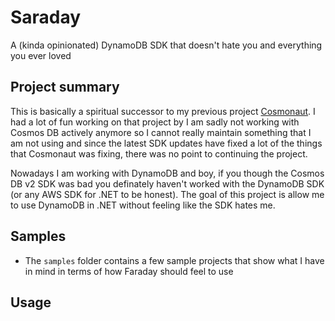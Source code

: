 # Saraday
A (kinda opinionated) DynamoDB SDK that doesn't hate you and everything you ever loved

## Project summary

This is basically a spiritual successor to my previous project [Cosmonaut](https://github.com/Elfocrash/Cosmonaut). I had a lot of fun working on that project by I am sadly not working with Cosmos DB actively anymore so I cannot really maintain something that I am not using and since the latest SDK updates have fixed a lot of the things that Cosmonaut was fixing, there was no point to continuing the project.

Nowadays I am working with DynamoDB and boy, if you though the Cosmos DB v2 SDK was bad you definately haven't worked with the DynamoDB SDK (or any AWS SDK for .NET to be honest).
The goal of this project is allow me to use DynamoDB in .NET without feeling like the SDK hates me.

## Samples
* The `samples` folder contains a few sample projects that show what I have in mind in terms of how Faraday should feel to use

## Usage

